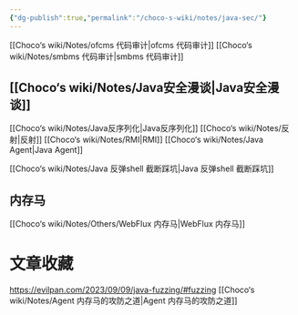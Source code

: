 ```yaml
---
{"dg-publish":true,"permalink":"/choco-s-wiki/notes/java-sec/"}
---
```


[[Choco‘s wiki/Notes/ofcms 代码审计\|ofcms 代码审计]]
[[Choco‘s wiki/Notes/smbms 代码审计\|smbms 代码审计]]



## [[Choco‘s wiki/Notes/Java安全漫谈\|Java安全漫谈]]
[[Choco‘s wiki/Notes/Java反序列化\|Java反序列化]]
[[Choco‘s wiki/Notes/反射\|反射]]
[[Choco‘s wiki/Notes/RMI\|RMI]]
[[Choco‘s wiki/Notes/Java Agent\|Java Agent]]

[[Choco‘s wiki/Notes/Java 反弹shell 截断踩坑\|Java 反弹shell 截断踩坑]]
## 内存马
[[Choco‘s wiki/Notes/Others/WebFlux 内存马\|WebFlux 内存马]]

# 文章收藏
https://evilpan.com/2023/09/09/java-fuzzing/#fuzzing
[[Choco‘s wiki/Notes/Agent 内存马的攻防之道\|Agent 内存马的攻防之道]]
